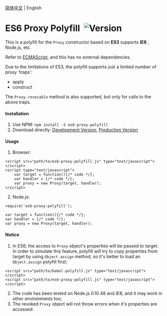 [简体中文](README.zh-CN.md) | English


# ES6 Proxy Polyfill&nbsp;&nbsp;![Version](https://img.shields.io/npm/v/es6-proxy-polyfill.svg)

This is a polyfill for the `Proxy` constructor based on  **ES3**  supports  **IE8** , Node.js, etc.

Refer to <a href="https://tc39.github.io/ecma262/#sec-proxy-target-handler" target="_blank">ECMAScript</a>, and this has no external dependencies. 

Due to the limitations of ES3, the polyfill supports just a limited number of proxy 'traps':
* apply
* construct

The `Proxy.revocable` method is also supported, but only for calls to the above traps.


#### Installation
1. Use NPM: `npm install -S es6-proxy-polyfill`
2. Download directly: <a href="src/es6-proxy-polyfill.js" target="_blank">Development Version</a>, <a href="dist/es6-proxy-polyfill.js" target="_blank">Production Version</a>


#### Usage
1. Browser:
```
<script src="path/to/es6-proxy-polyfill.js" type="text/javascript"></script>
<script type="text/javascript">
    var target = function(){/* code */};
    var handler = {/* code */};
    var proxy = new Proxy(target, handler);
</script>
```
2. Node.js:
```
require('es6-proxy-polyfill');

var target = function(){/* code */};
var handler = {/* code */};
var proxy = new Proxy(target, handler);
```


#### Notice
1. In ES6, the access to `Proxy` object's properties will be passed to target. In order to simulate this feature, polyfill will try to copy properties from target by using `Object.assign` method, so it's better to load an `Object.assign` polyfill first;
```
<script src="path/to/babel-polyfill.js" type="text/javascript"></script>
<script src="path/to/es6-proxy-polyfill.js" type="text/javascript"></script>
```
2. The code has been tested on Node.js 0.10.48 and IE8, and it may work in other environments too;
3. The revoked `Proxy` object will not throw errors when it's properties are accessed.